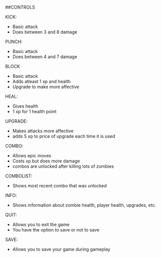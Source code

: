 ##CONTROLS

KICK:
   * Basic attack
   * Does between 3 and 8 damage

PUNCH:
   * Basic attack
   * Does between 4 and 7 damage

BLOCK
   * Basic attack
   * Adds atleast 1 xp and health
   * Upgrade to make more affective

HEAL:
   * Gives health
   * 1 xp for 1 health point

UPGRADE:
   * Makes attacks more affective
   * adds 5 xp to price of upgrade each time it is used

COMBO:
   * Allows epic moves
   * Costs xp but does more damage
   * combos are unlocked after killing lots of zombies

COMBOLIST:
   * Shows most recent combo that was unlocked

INFO:
   * Shows information about zombie health, player health, upgrades, etc.

QUIT:
   * Allows you to exit the game
   * You have the option to save or not to save

SAVE:
   * Allows you to save your game during gameplay
